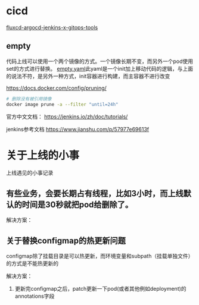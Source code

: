 # cicd

[fluxcd-argocd-jenkins-x-gitops-tools](https://blog.container-solutions.com/fluxcd-argocd-jenkins-x-gitops-tools)

## empty

代码上线可以使用一个两个镜像的方式。一个镜像长期不变，而另外一个pod使用set的方式进行替换。
[empty.yaml](https://kubernetes.hankbook.cn/manifests/example/cicd/empty.yaml)此yaml是一个init加上移动代码的逻辑，与上面的说法不符，是另外一种方式，init容器进行构建，而主容器不进行改变

https://docs.docker.com/config/pruning/

```bash
# 删除没有被引用镜像
docker image prune -a --filter "until=24h"
```


官方中文文档： https://jenkins.io/zh/doc/tutorials/

jenkins参考文档 https://www.jianshu.com/p/57977e69613f


# 关于上线的小事
上线遇见的小事记录
## 有些业务，会要长期占有线程，比如3小时，而上线默认的时间是30秒就把pod给删除了。

解决方案：

## 关于替换configmap的热更新问题
configmap除了挂载目录是可以热更新，而环境变量和subpath（挂载单独文件）的方式是不能热更新的

解决方案：

1. 更新完configmap之后，patch更新一下pod(或者其他例如deployment)的annotations字段

##
